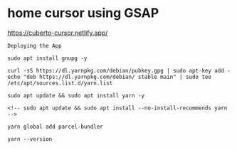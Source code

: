 # home cursor using GSAP

https://cuberto-cursor.netlify.app/

```
Deploying the App

sudo apt install gnupg -y

curl -sS https://dl.yarnpkg.com/debian/pubkey.gpg | sudo apt-key add -
echo "deb https://dl.yarnpkg.com/debian/ stable main" | sudo tee /etc/apt/sources.list.d/yarn.list

sudo apt update && sudo apt install yarn -y

<!-- sudo apt update && sudo apt install --no-install-recommends yarn -->

yarn global add parcel-bundler

yarn --version

```